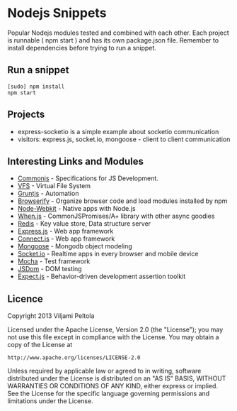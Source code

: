 # Nodejs Snippets

Popular Nodejs modules tested and combined with each other. Each project is runnable ( npm start ) and has its own package.json file. Remember to install dependencies before trying to run a snippet.

## Run a snippet

    [sudo] npm install
    npm start

## Projects

 * express-socketio is a simple example about socketio communication
 * visitors: express.js, socket.io, mongoose - client to client communication

## Interesting Links and Modules

 * [Commonjs](http://www.commonjs.org/) - Specifications for JS Development.
 * [VFS](https://github.com/c9/vfs) - Virtual File System
 * [Gruntjs](http://gruntjs.com/) - Automation
 * [Browserify](https://github.com/substack/node-browserify) - Organize browser code and load modules installed by npm
 * [Node-Webkit](https://github.com/rogerwang/node-webkit) - Native apps with Node.js
 * [When.js](https://github.com/cujojs/when) - CommonJSPromises/A+ library with other async goodies
 * [Redis](http://redis.io/) - Key value store, Data structure server
 * [Express.js](http://expressjs.com/) - Web app framework
 * [Connect.js](https://github.com/senchalabs/Connect) - Web app framework
 * [Mongoose](http://mongoosejs.com/)  - Mongodb object modeling
 * [Socket.io](http://socket.io/) - Realtime apps in every browser and mobile device
 * [Mocha](http://visionmedia.github.io/mocha/) - Test framework
 * [JSDom](https://github.com/tmpvar/jsdom) - DOM testing
 * [Expect.js](https://github.com/LearnBoost/expect.js/) - Behavior-driven development assertion toolkit

## Licence

Copyright 2013  Viljami Peltola

Licensed under the Apache License, Version 2.0 (the "License");
you may not use this file except in compliance with the License.
You may obtain a copy of the License at

    http://www.apache.org/licenses/LICENSE-2.0

Unless required by applicable law or agreed to in writing, software
distributed under the License is distributed on an "AS IS" BASIS,
WITHOUT WARRANTIES OR CONDITIONS OF ANY KIND, either express or implied.
See the License for the specific language governing permissions and
limitations under the License.

